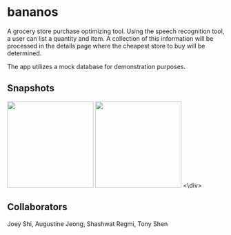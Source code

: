 # bananos
A grocery store purchase optimizing tool. Using the speech recognition tool, a user can list a quantity and item. A collection of this information will be processed in the details page where the cheapest store to buy will be determined.

The app utilizes a mock database for demonstration purposes.

## Snapshots

<div>
<img src=https://user-images.githubusercontent.com/46363213/71495071-be894680-2800-11ea-9566-d1814290e121.png width="200"> 
<img src=https://user-images.githubusercontent.com/46363213/71495079-c648eb00-2800-11ea-839a-4e15ad7b8758.png width="200">
<\div>

## Collaborators
Joey Shi, Augustine Jeong, Shashwat Regmi, Tony Shen
